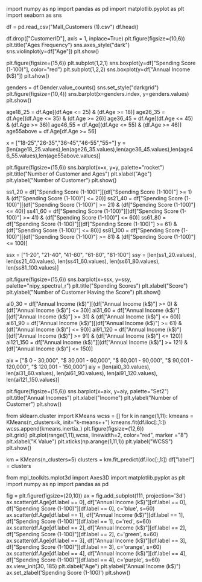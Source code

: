 import numpy as np
import pandas as pd
import matplotlib.pyplot as plt
import seaborn as sns

df = pd.read_csv("Mall_Customers (1).csv")
df.head()

df.drop(["CustomerID"], axis = 1, inplace=True)
plt.figure(figsize=(10,6))
plt.title("Ages Frequency")
sns.axes_style("dark")
sns.violinplot(y=df["Age"])
plt.show()

plt.figure(figsize=(15,6))
plt.subplot(1,2,1)
sns.boxplot(y=df["Spending Score (1-100)"], color="red")
plt.subplot(1,2,2)
sns.boxplot(y=df["Annual Income (k$)"])
plt.show()

genders = df.Gender.value_counts()
sns.set_style("darkgrid")
plt.figure(figsize=(10,4))
sns.barplot(x=genders.index, y=genders.values)
plt.show()

age18_25 = df.Age[(df.Age <= 25) & (df.Age >= 18)]
age26_35 = df.Age[(df.Age <= 35) & (df.Age >= 26)]
age36_45 = df.Age[(df.Age <= 45) & (df.Age >= 36)]
age46_55 = df.Age[(df.Age <= 55) & (df.Age >= 46)]
age55above = df.Age[df.Age >= 56]

x = ["18-25","26-35","36-45","46-55","55+"]
y = [len(age18_25.values),len(age26_35.values),len(age36_45.values),len(age46_55.values),len(age55above.values)]

plt.figure(figsize=(15,6))
sns.barplot(x=x, y=y, palette="rocket")
plt.title("Number of Customer and Ages")
plt.xlabel("Age")
plt.ylabel("Number of Customer")
plt.show()

ss1_20 = df["Spending Score (1-100)"][(df["Spending Score (1-100)"] >= 1) & (df["Spending Score (1-100)"] <= 20)]
ss21_40 = df["Spending Score (1-100)"][(df["Spending Score (1-100)"] >= 21) & (df["Spending Score (1-100)"] <= 40)]
ss41_60 = df["Spending Score (1-100)"][(df["Spending Score (1-100)"] >= 41) & (df["Spending Score (1-100)"] <= 60)]
ss61_80 = df["Spending Score (1-100)"][(df["Spending Score (1-100)"] >= 61) & (df["Spending Score (1-100)"] <= 80)]
ss81_100 = df["Spending Score (1-100)"][(df["Spending Score (1-100)"] >= 81) & (df["Spending Score (1-100)"] <= 100)]

ssx = ["1-20", "21-40", "41-60", "61-80", "81-100"]
ssy = [len(ss1_20.values), len(ss21_40.values), len(ss41_60.values), len(ss61_80.values), len(ss81_100.values)]

plt.figure(figsize=(15,6))
sns.barplot(x=ssx, y=ssy, palette="nipy_spectral_r")
plt.title("Spending Scores")
plt.xlabel("Score")
plt.ylabel("Number of Customer Having the Score")
plt.show()

ai0_30 = df["Annual Income (k$)"][(df["Annual Income (k$)"] >= 0) & (df["Annual Income (k$)"] <= 30)]
ai31_60 = df["Annual Income (k$)"][(df["Annual Income (k$)"] >= 31) & (df["Annual Income (k$)"] <= 60)]
ai61_90 = df["Annual Income (k$)"][(df["Annual Income (k$)"] >= 61) & (df["Annual Income (k$)"] <= 90)]
ai91_120 = df["Annual Income (k$)"][(df["Annual Income (k$)"] >= 91) & (df["Annual Income (k$)"] <= 120)]
ai121_150 = df["Annual Income (k$)"][(df["Annual Income (k$)"] >= 121) & (df["Annual Income (k$)"] <= 150)]

aix = ["$ 0 - 30,000", "$ 30,001 - 60,000", "$ 60,001 - 90,000", "$ 90,001 - 120,000", "$ 120,001 - 150,000"]
aiy = [len(ai0_30.values), len(ai31_60.values), len(ai61_90.values), len(ai91_120.values), len(ai121_150.values)]

plt.figure(figsize=(15,6))
sns.barplot(x=aix, y=aiy, palette="Set2")
plt.title("Annual Incomes")
plt.xlabel("Income")
plt.ylabel("Number of Customer")
plt.show()

from sklearn.cluster import KMeans
wcss = []
for k in range(1,11):
    kmeans = KMeans(n_clusters=k, init="k-means++")
    kmeans.fit(df.iloc[:,1:])
    wcss.append(kmeans.inertia_)
plt.figure(figsize=(12,6))    
plt.grid()
plt.plot(range(1,11),wcss, linewidth=2, color="red", marker ="8")
plt.xlabel("K Value")
plt.xticks(np.arange(1,11,1))
plt.ylabel("WCSS")
plt.show()

km = KMeans(n_clusters=5)
clusters = km.fit_predict(df.iloc[:,1:])
df["label"] = clusters

from mpl_toolkits.mplot3d import Axes3D
import matplotlib.pyplot as plt
import numpy as np
import pandas as pd
 
fig = plt.figure(figsize=(20,10))
ax = fig.add_subplot(111, projection='3d')
ax.scatter(df.Age[df.label == 0], df["Annual Income (k$)"][df.label == 0], df["Spending Score (1-100)"][df.label == 0], c='blue', s=60)
ax.scatter(df.Age[df.label == 1], df["Annual Income (k$)"][df.label == 1], df["Spending Score (1-100)"][df.label == 1], c='red', s=60)
ax.scatter(df.Age[df.label == 2], df["Annual Income (k$)"][df.label == 2], df["Spending Score (1-100)"][df.label == 2], c='green', s=60)
ax.scatter(df.Age[df.label == 3], df["Annual Income (k$)"][df.label == 3], df["Spending Score (1-100)"][df.label == 3], c='orange', s=60)
ax.scatter(df.Age[df.label == 4], df["Annual Income (k$)"][df.label == 4], df["Spending Score (1-100)"][df.label == 4], c='purple', s=60)
ax.view_init(30, 185)
plt.xlabel("Age")
plt.ylabel("Annual Income (k$)")
ax.set_zlabel('Spending Score (1-100)')
plt.show()
